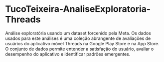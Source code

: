 # TucoTeixeira-AnaliseExploratoria-Threads
Análise exploratória usando um dataset forcenido pela Meta. Os dados usados para este análises é uma coleção abrangente de avaliações de usuários do aplicativo móvel Threads na Google Play Store e na App Store. O conjunto de dados permite entender a satisfação do usuário, avaliar o desempenho do aplicativo e identificar padrões emergentes.
